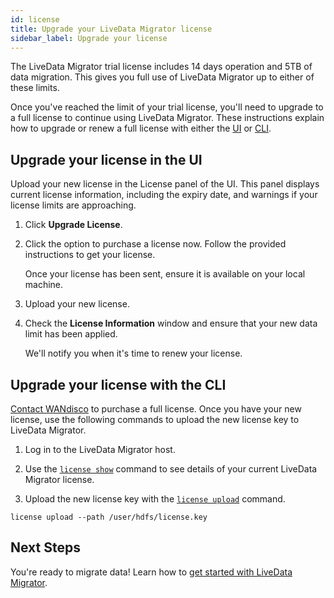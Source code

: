 ```yaml
---
id: license
title: Upgrade your LiveData Migrator license
sidebar_label: Upgrade your license
---
```


The LiveData Migrator trial license includes 14 days operation and 5TB of data migration. This gives you full use of LiveData Migrator up to either of these limits.

Once you've reached the limit of your trial license, you'll need to upgrade to a full license to continue using LiveData Migrator. These instructions explain how to upgrade or renew a full license with either the [UI](#upgrade-your-license-in-the-ui) or [CLI](#upgrade-your-license-with-the-cli).

## Upgrade your license in the UI

Upload your new license in the License panel of the UI. This panel displays current license information, including the expiry date, and warnings if your license limits are approaching.

1. Click **Upgrade License**.
1. Click the option to purchase a license now. Follow the provided instructions to get your license.

   Once your license has been sent, ensure it is available on your local machine.
1. Upload your new license.
1. Check the **License Information** window and ensure that your new data limit has been applied.

   We'll notify you when it's time to renew your license.

## Upgrade your license with the CLI

[Contact WANdisco](https://community.wandisco.com/s/article/How-to-upgrade-your-license) to purchase a full license. Once you have your new license, use the following commands to upload the new license key to LiveData Migrator.

1. Log in to the LiveData Migrator host.

1. Use the [`license show`](./command-reference.md#license-show) command to see details of your current LiveData Migrator license.

1. Upload the new license key with the [`license upload`](./command-reference.md#license-upload) command.

  ```text title="Example"
  license upload --path /user/hdfs/license.key

  ```

## Next Steps

You're ready to migrate data! Learn how to [get started with LiveData Migrator](./get-started.md).
